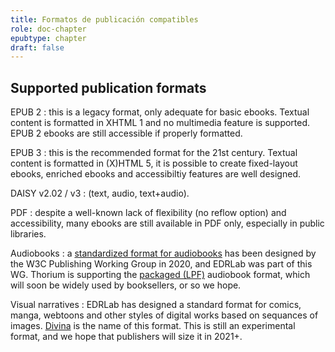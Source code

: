 ```yaml
---
title: Formatos de publicación compatibles
role: doc-chapter
epubtype: chapter
draft: false
---
```


## Supported publication formats

EPUB 2
:   this is a legacy format, only adequate for basic ebooks. Textual
    content is formatted in XHTML 1 and no multimedia feature is
    supported. EPUB 2 ebooks are still accessible if properly formatted.

EPUB 3
:   this is the recommended format for the 21st century. Textual content
    is formatted in (X)HTML 5, it is possible to create fixed-layout
    ebooks, enriched ebooks and accessibiltiy features are well
    designed.

DAISY v2.02 / v3
:   (text, audio, text+audio).

PDF
:   despite a well-known lack of flexibility (no reflow option) and
    accessibility, many ebooks are still available in PDF only,
    especially in public libraries.

Audiobooks
:   a [standardized format for
    audiobooks](https://www.w3.org/TR/audiobooks/) has been designed by
    the W3C Publishing Working Group in 2020, and EDRLab was part of
    this WG. Thorium is supporting the [packaged
    (LPF)](https://www.w3.org/TR/lpf/) audiobook format, which will soon
    be widely used by booksellers, or so we hope.

Visual narratives
:   EDRLab has designed a standard format for comics, manga, webtoons
    and other styles of digital works based on sequances of images.
    [Divina](https://www.edrlab.org/open-standards/) is the name of this
    format. This is still an experimental format, and we hope that
    publishers will size it in 2021+.
